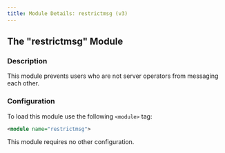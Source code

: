 ```yaml
---
title: Module Details: restrictmsg (v3)
---
```


## The "restrictmsg" Module

### Description

This module prevents users who are not server operators from messaging each other.

### Configuration

To load this module use the following `<module>` tag:

```xml
<module name="restrictmsg">
```

This module requires no other configuration.
